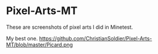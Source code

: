 # Pixel-Arts-MT
These are screenshots of pixel arts I did in Minetest.

My best one.
https://github.com/ChristianSoldier/Pixel-Arts-MT/blob/master/Picard.png
